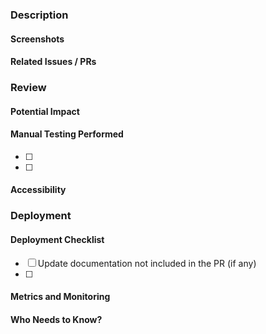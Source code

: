 <!-- ** This is an Overleaf public repository ** -->

<!-- Please review https://github.com/overleaf/overleaf/blob/master/CONTRIBUTING.md for guidance on what is expected of a contribution. -->

### Description

#### Screenshots

#### Related Issues / PRs

### Review

#### Potential Impact

#### Manual Testing Performed

- [ ]
- [ ]

#### Accessibility

### Deployment

#### Deployment Checklist

- [ ] Update documentation not included in the PR (if any)
- [ ]

#### Metrics and Monitoring

#### Who Needs to Know?
